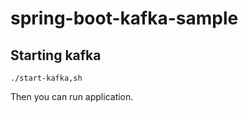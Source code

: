 # spring-boot-kafka-sample
## Starting kafka
```
./start-kafka,sh
```

Then you can run application.
